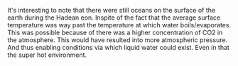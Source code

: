 It's interesting to note that there were still oceans on the surface of the earth during the Hadean eon. Inspite of the fact that the average surface temperature was way past the temperature at which water boils/evaporates. This was possible because of there was a higher concentration of CO2 in the atmosphere. This would have resulted into more atmospheric pressure. And thus enabling conditions via which liquid water could exist. Even in that the super hot environment.

